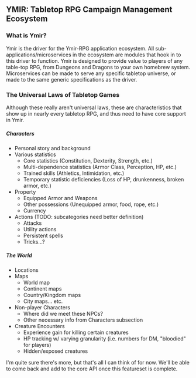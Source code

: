 ## YMIR: Tabletop RPG Campaign Management Ecosystem
### What is Ymir?
Ymir is the driver for the Ymir-RPG application ecosystem. All sub-applications/microservices in the ecosystem are modules that hook in to this driver to function. Ymir is designed to provide value to players of any table-top RPG, from Dungeons and Dragons to your own homebrew system. Microservices can be made to serve any specific tabletop universe, or made to the same generic specifications as the driver.

### The Universal Laws of Tabletop Games
Although these really aren't universal laws, these are characteristics that show up in nearly every tabletop RPG, and thus need to have core support in Ymir.

##### Characters
* Personal story and background
* Various statistics
  * Core statistics (Constitution, Dexterity, Strength, etc.)
  * Multi-dependence statistics (Armor Class, Perception, HP, etc.)
  * Trained skills (Athletics, Intimidation, etc.)
  * Temporary statistic deficiencies (Loss of HP, drunkenness, broken armor, etc.)
* Property
  * Equipped Armor and Weapons
  * Other possessions (Unequipped armor, food, rope, etc.)
  * Currency
* Actions (TODO: subcategories need better definition)
  * Attacks
  * Utility actions
  * Persistent spells
  * Tricks...?

##### The World
* Locations
* Maps
  * World map
  * Continent maps
  * Country/Kingdom maps
  * City maps... etc.
* Non-player Characters
  * Where did we meet these NPCs?
  * Other necessary info from Characters subsection
* Creature Encounters
  * Experience gain for killing certain creatures
  * HP tracking w/ varying granularity (i.e. numbers for DM, "bloodied" for players)
  * Hidden/exposed creatures

I'm quite sure there's more, but that's all I can think of for now. We'll be able to come back and add to the core API once this featureset is complete.
  
